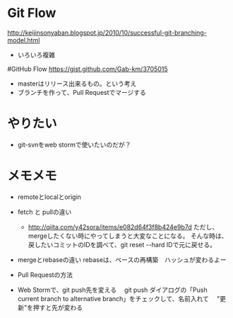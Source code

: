 # Git Flow
http://keijinsonyaban.blogspot.jp/2010/10/successful-git-branching-model.html
* いろいろ複雑

#GitHub Flow
https://gist.github.com/Gab-km/3705015
* masterはリリース出来るもの。という考え
* ブランチを作って、Pull Requestでマージする

# やりたい
* git-svnをweb stormで使いたいのだが？

# メモメモ

* remoteとlocalとorigin

* fetch と pullの違い
   * http://qiita.com/y42sora/items/e082d64f3f8b424e9b7d
    ただし、mergeしたくない時にやってしまうと大変なことになる。
    そんな時は、戻したいコミットのIDを調べて、git reset --hard IDで元に戻せる。

* mergeとrebaseの違い
   rebaseは、ベースの再構築　ハッシュが変わるよー

* Pull Requestの方法

* Web Stormで、git push先を変える
　git push ダイアログの「Push current branch to alternative branch」をチェックして、名前入れて
　"更新"を押すと先が変わる

